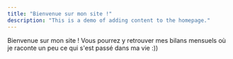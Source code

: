 ```yaml
---
title: "Bienvenue sur mon site !"
description: "This is a demo of adding content to the homepage."
---
```

Bienvenue sur mon site ! Vous pourrez y retrouver mes bilans mensuels où je raconte un peu ce qui s'est passé dans ma vie :))
